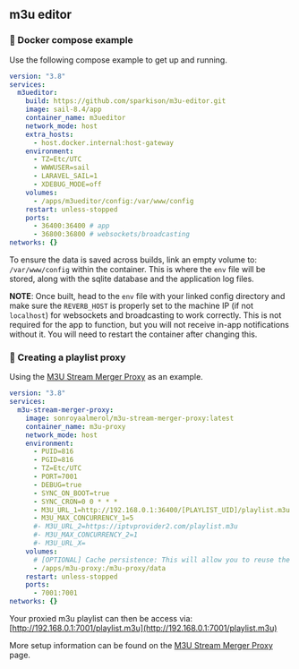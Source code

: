 ## m3u editor

### 🐳 Docker compose example

Use the following compose example to get up and running.

```yaml
version: "3.8"
services:
  m3ueditor:
    build: https://github.com/sparkison/m3u-editor.git
    image: sail-8.4/app
    container_name: m3ueditor
    network_mode: host
    extra_hosts:
      - host.docker.internal:host-gateway
    environment:
      - TZ=Etc/UTC
      - WWWUSER=sail
      - LARAVEL_SAIL=1
      - XDEBUG_MODE=off
    volumes:
      - /apps/m3ueditor/config:/var/www/config
    restart: unless-stopped
    ports:
      - 36400:36400 # app
      - 36800:36800 # websockets/broadcasting
networks: {}

```

To ensure the data is saved across builds, link an empty volume to: `/var/www/config` within the container. This is where the `env` file will be stored, along with the sqlite database and the application log files.

**NOTE**: Once built, head to the `env` file with your linked config directory and make sure the `REVERB_HOST` is properly set to the machine IP (if not `localhost`) for websockets and broadcasting to work correctly. This is not required for the app to function, but you will not receive in-app notifications without it. You will need to restart the container after changing this.

### 📡 Creating a playlist proxy

Using the [M3U Stream Merger Proxy](https://github.com/sonroyaalmerol/m3u-stream-merger-proxy) as an example.

```yaml
version: "3.8"
services:
  m3u-stream-merger-proxy:
    image: sonroyaalmerol/m3u-stream-merger-proxy:latest
    container_name: m3u-proxy
    network_mode: host
    environment:
      - PUID=816
      - PGID=816
      - TZ=Etc/UTC
      - PORT=7001
      - DEBUG=true
      - SYNC_ON_BOOT=true
      - SYNC_CRON=0 0 * * *
      - M3U_URL_1=http://192.168.0.1:36400/[PLAYLIST_UID]/playlist.m3u
      - M3U_MAX_CONCURRENCY_1=5
      #- M3U_URL_2=https://iptvprovider2.com/playlist.m3u
      #- M3U_MAX_CONCURRENCY_2=1
      #- M3U_URL_X=
    volumes:
      # [OPTIONAL] Cache persistence: This will allow you to reuse the M3U cache across container recreates.
      - /apps/m3u-proxy:/m3u-proxy/data
    restart: unless-stopped
    ports:
      - 7001:7001
networks: {}

```

Your proxied m3u playlist can then be access via: [http://192.168.0.1:7001/playlist.m3u](http://192.168.0.1:7001/playlist.m3u)

More setup information can be found on the [M3U Stream Merger Proxy](https://github.com/sonroyaalmerol/m3u-stream-merger-proxy) page.
